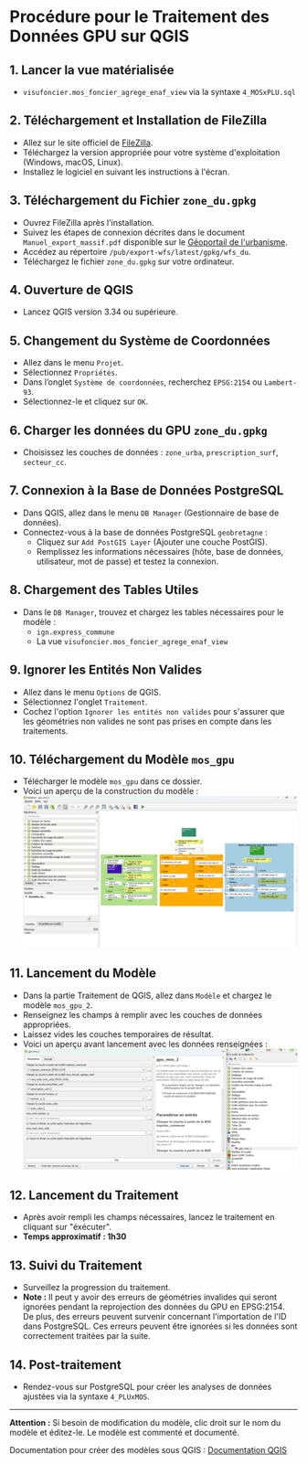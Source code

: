 # Procédure pour le Traitement des Données GPU sur QGIS

## 1. Lancer la vue matérialisée 
- `visufoncier.mos_foncier_agrege_enaf_view` via la syntaxe `4_MOSxPLU.sql`

## 2. Téléchargement et Installation de FileZilla
- Allez sur le site officiel de [FileZilla](https://filezilla-project.org/).
- Téléchargez la version appropriée pour votre système d'exploitation (Windows, macOS, Linux).
- Installez le logiciel en suivant les instructions à l'écran.

## 3. Téléchargement du Fichier `zone_du.gpkg`
- Ouvrez FileZilla après l'installation.
- Suivez les étapes de connexion décrites dans le document `Manuel_export_massif.pdf` disponible sur le [Géoportail de l'urbanisme](https://www.geoportail-urbanisme.gouv.fr/image/Manuel_export_massif.pdf).
- Accédez au répertoire `/pub/export-wfs/latest/gpkg/wfs_du`.
- Téléchargez le fichier `zone_du.gpkg` sur votre ordinateur.

## 4. Ouverture de QGIS
- Lancez QGIS version 3.34 ou supérieure.

## 5. Changement du Système de Coordonnées
- Allez dans le menu `Projet`.
- Sélectionnez `Propriétés`.
- Dans l’onglet `Système de coordonnées`, recherchez `EPSG:2154` ou `Lambert-93`.
- Sélectionnez-le et cliquez sur `OK`.

## 6. Charger les données du GPU `zone_du.gpkg`
- Choisissez les couches de données : `zone_urba`, `prescription_surf`, `secteur_cc`.

## 7. Connexion à la Base de Données PostgreSQL
- Dans QGIS, allez dans le menu `DB Manager` (Gestionnaire de base de données).
- Connectez-vous à la base de données PostgreSQL `geobretagne` :
  - Cliquez sur `Add PostGIS Layer` (Ajouter une couche PostGIS).
  - Remplissez les informations nécessaires (hôte, base de données, utilisateur, mot de passe) et testez la connexion.

## 8. Chargement des Tables Utiles
- Dans le `DB Manager`, trouvez et chargez les tables nécessaires pour le modèle :
  - `ign.express_commune`
  - La vue `visufoncier.mos_foncier_agrege_enaf_view`

## 9. Ignorer les Entités Non Valides
- Allez dans le menu `Options` de QGIS.
- Sélectionnez l'onglet `Traitement`.
- Cochez l'option `Ignorer les entités non valides` pour s'assurer que les géométries non valides ne sont pas prises en compte dans les traitements.
  
## 10. Téléchargement du Modèle `mos_gpu`
- Télécharger le modèle `mos_gpu` dans ce dossier.
- Voici un aperçu de la construction du modèle : 
 ![Modèle QGIS](https://github.com/geobretagne/visufoncier/blob/main/documentation/images/model_qgis.png)

## 11. Lancement du Modèle
- Dans la partie Traitement de QGIS, allez dans `Modèle` et chargez le modèle `mos_gpu_2`.
- Renseignez les champs à remplir avec les couches de données appropriées.
- Laissez vides les couches temporaires de résultat.
- Voici un aperçu avant lancement avec les données renseignées :
![Lancement Modèle](https://github.com/geobretagne/visufoncier/blob/main/documentation/images/lancement_model_qgis.png)

## 12. Lancement du Traitement
- Après avoir rempli les champs nécessaires, lancez le traitement en cliquant sur "éxécuter".
- **Temps approximatif : 1h30**

## 13. Suivi du Traitement
- Surveillez la progression du traitement.
- **Note :** Il peut y avoir des erreurs de géométries invalides qui seront ignorées pendant la reprojection des données du GPU en EPSG:2154. De plus, des erreurs peuvent survenir concernant l'importation de l'ID dans PostgreSQL. Ces erreurs peuvent être ignorées si les données sont correctement traitées par la suite.

## 14. Post-traitement
- Rendez-vous sur PostgreSQL pour créer les analyses de données ajustées via la syntaxe `4_PLUxMOS`.

---

**Attention :** Si besoin de modification du modèle, clic droit sur le nom du modèle et éditez-le. Le modèle est commenté et documenté. 

Documentation pour créer des modèles sous QGIS : [Documentation QGIS](https://docs.qgis.org/3.34/fr/docs/user_manual/processing/modeler.html)

